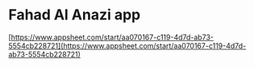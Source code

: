 # Fahad Al Anazi app

[https://www.appsheet.com/start/aa070167-c119-4d7d-ab73-5554cb228721](https://www.appsheet.com/start/aa070167-c119-4d7d-ab73-5554cb228721)
